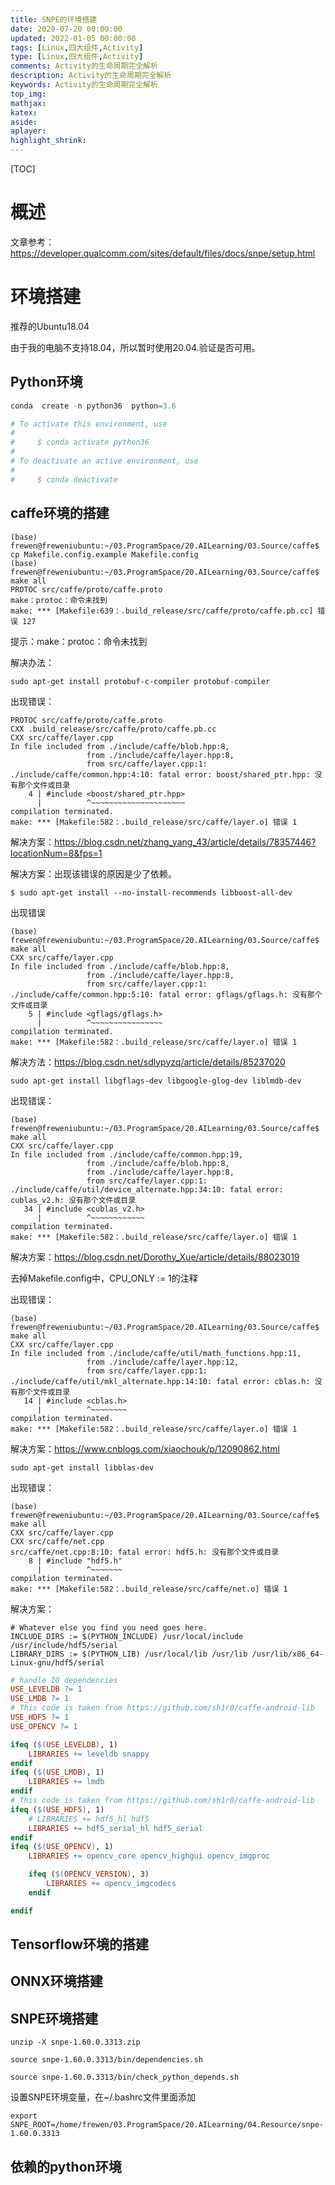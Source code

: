 ```yaml
---
title: SNPE的环境搭建
date: 2020-07-20 00:00:00
updated: 2022-01-05 00:00:00
tags: [Linux,四大组件,Activity]
type: [Linux,四大组件,Activity]
comments: Activity的生命周期完全解析
description: Activity的生命周期完全解析
keywords: Activity的生命周期完全解析
top_img:
mathjax:
katex:
aside:
aplayer:
highlight_shrink:
---
```


[TOC]

# 概述

文章参考：https://developer.qualcomm.com/sites/default/files/docs/snpe/setup.html



# 环境搭建

推荐的Ubuntu18.04

由于我的电脑不支持18.04，所以暂时使用20.04.验证是否可用。

## Python环境

```python
conda  create -n python36  python=3.6

# To activate this environment, use
#
#     $ conda activate python36
#
# To deactivate an active environment, use
#
#     $ conda deactivate
```



## caffe环境的搭建

```
(base) frewen@freweniubuntu:~/03.ProgramSpace/20.AILearning/03.Source/caffe$ cp Makefile.config.example Makefile.config
(base) frewen@freweniubuntu:~/03.ProgramSpace/20.AILearning/03.Source/caffe$ make all
PROTOC src/caffe/proto/caffe.proto
make：protoc：命令未找到
make: *** [Makefile:639：.build_release/src/caffe/proto/caffe.pb.cc] 错误 127
```

提示：make：protoc：命令未找到

解决办法：

```shell
sudo apt-get install protobuf-c-compiler protobuf-compiler
```

出现错误：

```
PROTOC src/caffe/proto/caffe.proto
CXX .build_release/src/caffe/proto/caffe.pb.cc
CXX src/caffe/layer.cpp
In file included from ./include/caffe/blob.hpp:8,
                 from ./include/caffe/layer.hpp:8,
                 from src/caffe/layer.cpp:1:
./include/caffe/common.hpp:4:10: fatal error: boost/shared_ptr.hpp: 没有那个文件或目录
    4 | #include <boost/shared_ptr.hpp>
      |          ^~~~~~~~~~~~~~~~~~~~~~
compilation terminated.
make: *** [Makefile:582：.build_release/src/caffe/layer.o] 错误 1

```

解决方案：https://blog.csdn.net/zhang_yang_43/article/details/78357446?locationNum=8&fps=1

解决方案：出现该错误的原因是少了依赖。

```shell
$ sudo apt-get install --no-install-recommends libboost-all-dev  
```



出现错误

```
(base) frewen@freweniubuntu:~/03.ProgramSpace/20.AILearning/03.Source/caffe$ make all
CXX src/caffe/layer.cpp
In file included from ./include/caffe/blob.hpp:8,
                 from ./include/caffe/layer.hpp:8,
                 from src/caffe/layer.cpp:1:
./include/caffe/common.hpp:5:10: fatal error: gflags/gflags.h: 没有那个文件或目录
    5 | #include <gflags/gflags.h>
      |          ^~~~~~~~~~~~~~~~~
compilation terminated.
make: *** [Makefile:582：.build_release/src/caffe/layer.o] 错误 1

```

解决方法：https://blog.csdn.net/sdlypyzq/article/details/85237020

```
sudo apt-get install libgflags-dev libgoogle-glog-dev liblmdb-dev
```



出现错误：

```shell
(base) frewen@freweniubuntu:~/03.ProgramSpace/20.AILearning/03.Source/caffe$ make all
CXX src/caffe/layer.cpp
In file included from ./include/caffe/common.hpp:19,
                 from ./include/caffe/blob.hpp:8,
                 from ./include/caffe/layer.hpp:8,
                 from src/caffe/layer.cpp:1:
./include/caffe/util/device_alternate.hpp:34:10: fatal error: cublas_v2.h: 没有那个文件或目录
   34 | #include <cublas_v2.h>
      |          ^~~~~~~~~~~~~
compilation terminated.
make: *** [Makefile:582：.build_release/src/caffe/layer.o] 错误 1
```

解决方案：https://blog.csdn.net/Dorothy_Xue/article/details/88023019

去掉Makefile.config中，CPU_ONLY := 1的注释



出现错误：

```
(base) frewen@freweniubuntu:~/03.ProgramSpace/20.AILearning/03.Source/caffe$ make all
CXX src/caffe/layer.cpp
In file included from ./include/caffe/util/math_functions.hpp:11,
                 from ./include/caffe/layer.hpp:12,
                 from src/caffe/layer.cpp:1:
./include/caffe/util/mkl_alternate.hpp:14:10: fatal error: cblas.h: 没有那个文件或目录
   14 | #include <cblas.h>
      |          ^~~~~~~~~
compilation terminated.
make: *** [Makefile:582：.build_release/src/caffe/layer.o] 错误 1
```

解决方案：https://www.cnblogs.com/xiaochouk/p/12090862.html

```
sudo apt-get install libblas-dev
```



出现错误：

```
(base) frewen@freweniubuntu:~/03.ProgramSpace/20.AILearning/03.Source/caffe$ make all
CXX src/caffe/layer.cpp
CXX src/caffe/net.cpp
src/caffe/net.cpp:8:10: fatal error: hdf5.h: 没有那个文件或目录
    8 | #include "hdf5.h"
      |          ^~~~~~~~
compilation terminated.
make: *** [Makefile:582：.build_release/src/caffe/net.o] 错误 1

```

解决方案：

```
# Whatever else you find you need goes here.
INCLUDE_DIRS := $(PYTHON_INCLUDE) /usr/local/include /usr/include/hdf5/serial 
LIBRARY_DIRS := $(PYTHON_LIB) /usr/local/lib /usr/lib /usr/lib/x86_64-Linux-gnu/hdf5/serial
```





```makefile
# handle IO dependencies
USE_LEVELDB ?= 1
USE_LMDB ?= 1
# This code is taken from https://github.com/sh1r0/caffe-android-lib
USE_HDF5 ?= 1
USE_OPENCV ?= 1

ifeq ($(USE_LEVELDB), 1)
	LIBRARIES += leveldb snappy
endif
ifeq ($(USE_LMDB), 1)
	LIBRARIES += lmdb
endif
# This code is taken from https://github.com/sh1r0/caffe-android-lib
ifeq ($(USE_HDF5), 1)
	# LIBRARIES += hdf5_hl hdf5
	LIBRARIES += hdf5_serial_hl hdf5_serial
endif
ifeq ($(USE_OPENCV), 1)
	LIBRARIES += opencv_core opencv_highgui opencv_imgproc

	ifeq ($(OPENCV_VERSION), 3)
		LIBRARIES += opencv_imgcodecs
	endif

endif
```



## Tensorflow环境的搭建





## ONNX环境搭建





## SNPE环境搭建

```shell
unzip -X snpe-1.60.0.3313.zip
```

```
source snpe-1.60.0.3313/bin/dependencies.sh
```



```
source snpe-1.60.0.3313/bin/check_python_depends.sh
```



设置SNPE环境变量，在~/.bashrc文件里面添加

```
export SNPE_ROOT=/home/frewen/03.ProgramSpace/20.AILearning/04.Resource/snpe-1.60.0.3313
```





## 依赖的python环境

